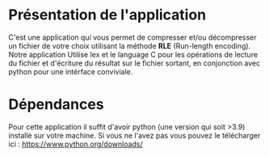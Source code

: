 # Présentation de l'application

C'est une application qui vous permet de compresser et/ou décompresser un fichier de votre choix utilisant la méthode **RLE** (Run-length encoding). 
Notre application Utilise lex et le language C pour les opérations de lecture du fichier et d'écriture  du résultat sur le fichier sortant, en conjonction avec python pour une intérface conviviale.

# Dépendances

Pour cette application il suffit d'avoir python (une version qui soit >3.9) installé sur votre machine.
Si vous ne l'avez pas vous pouvez le télécharger ici :
https://www.python.org/downloads/
